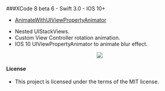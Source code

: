 
###XCode 8 beta 6 - Swift 3.0 - IOS 10+





* [AnimateWithUIViewPropertyAnimator](https://github.com/manuelCarlos/IOS10-Animate/tree/master/AnimateWithUIViewPropertyAnimator)
 - Nested UIStackViews.
 - Custom View Controller rotation animation.
 - IOS 10 UIViewPropertyAnimator to animate blur effect. 
<p align="center">
   <img src="http://manuelcarlos.github.io/images/blurAnimate.gif" >
</p>





#### License
 - This project is licensed under the terms of the MIT license.
